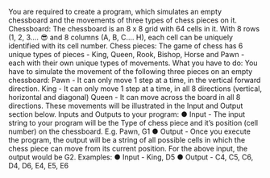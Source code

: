 You are required to create a program, which simulates an empty chessboard and the movements of three types of chess pieces on it.
Chessboard: The chessboard is an 8 x 8 grid with 64 cells in it. With 8 rows (1, 2, 3.... :sunglasses: and 8 columns (A, B, C.... H), each cell can be uniquely identified with its cell number.
Chess pieces:
The game of chess has 6 unique types of pieces - King, Queen, Rook, Bishop, Horse and Pawn - each with their own unique types of movements.
What you have to do:
You have to simulate the movement of the following three pieces on an empty chessboard:
Pawn - It can only move 1 step at a time, in the vertical forward direction.
King - It can only move 1 step at a time, in all 8 directions (vertical, horizontal and diagonal)
Queen - It can move across the board in all 8 directions.
These movements will be illustrated in the Input and Output section below.
Inputs and Outputs to your program:
● Input - The input string to your program will be the Type of chess piece and it’s position (cell number) on the
chessboard. E.g. Pawn, G1
● Output - Once you execute the program, the output will be a string of all possible cells in which the chess piece can
move from its current position. For the above input, the output would be G2.
Examples:
● Input - King, D5
● Output - C4, C5, C6, D4, D6, E4, E5, E6
